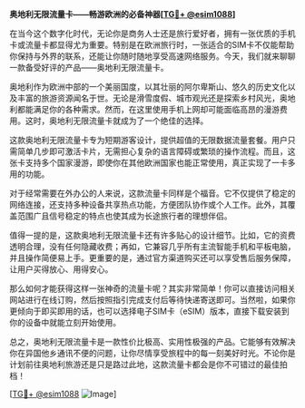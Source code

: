 **奥地利无限流量卡——畅游欧洲的必备神器[[TG💪+ @esim1088](https://t.me/s/esim1088)]**

在当今这个数字化时代，无论你是商务人士还是旅行爱好者，拥有一张优质的手机卡或流量卡都显得尤为重要。特别是在欧洲旅行时，一张适合的SIM卡不仅能帮助你保持与外界的联系，还能让你随时随地享受高速网络服务。今天，我们就来聊聊一款备受好评的产品——奥地利无限流量卡。

奥地利作为欧洲中部的一个美丽国度，以其壮丽的阿尔卑斯山、悠久的历史文化以及丰富的旅游资源闻名于世。无论是滑雪度假、城市观光还是探索乡村风光，奥地利都能满足你的各种需求。然而，在这里使用手机上网却可能面临高昂的漫游费用。这时，奥地利无限流量卡就成为了一个绝佳的选择。

这款奥地利无限流量卡专为短期游客设计，提供超值的无限数据流量套餐。用户只需简单几步即可激活卡片，无需担心复杂的语言障碍或繁琐的操作流程。而且，这张卡支持多个国家漫游，即使你在其他欧洲国家也能正常使用，真正实现了一卡多用的功能。

对于经常需要在外办公的人来说，这款流量卡同样是个福音。它不仅提供了稳定的网络连接，还支持多种设备共享热点功能，方便团队协作或个人工作。此外，其覆盖范围广且信号稳定的特点也使其成为长途旅行者的理想伴侣。

值得一提的是，这款奥地利无限流量卡还有许多贴心的设计细节。比如，它的资费透明合理，没有任何隐藏收费；再如，它兼容几乎所有主流智能手机和平板电脑，并且操作简便易上手。更重要的是，通过官方渠道购买还可以享受售后服务保障，让用户买得放心、用得安心。

那么如何才能获得这样一张神奇的流量卡呢？其实非常简单！你可以直接访问相关网站进行在线订购，然后按照指引完成支付后等待快递寄送即可。当然啦，如果你更倾向于即买即用的话，也可以选择电子SIM卡（eSIM）版本，直接下载安装到你的设备中就能立刻开始使用。

总之，奥地利无限流量卡是一款性价比极高、实用性极强的产品。它能够有效解决你在异国他乡通讯不便的问题，让你尽情享受旅程中的每一刻美好时光。不论你是计划前往奥地利旅游还是只是路过此地，这款流量卡都会是你不可错过的最佳拍档！

[[TG💪+ @esim1088](https://t.me/s/esim1088) ![Image](https://i.postimg.cc/4NQfJmqS/Snipaste-2025-05-13-00-14-12.png)]
